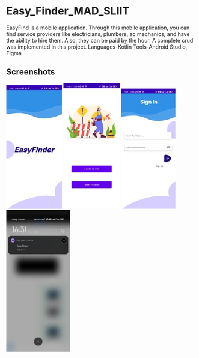 # Easy_Finder_MAD_SLIIT

EasyFind is a mobile application. Through this mobile application, you can find service providers like electricians, plumbers, ac mechanics, and have the ability to hire them. Also, they can be paid by the hour. A complete crud was implemented in this project.
Languages-Kotlin
Tools-Android Studio, Figma

## Screenshots

![Screenshot 1](./ss/easyfinder1.jpg)
![Screenshot 1](./ss/easyfinder2.jpg)
![Screenshot 1](./ss/easyfinder3.jpg)
![Screenshot 1](./ss/easyfinder4.jpg)


